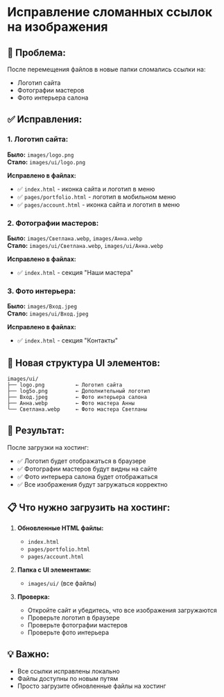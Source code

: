 # Исправление сломанных ссылок на изображения

## 🔧 Проблема:
После перемещения файлов в новые папки сломались ссылки на:
- Логотип сайта
- Фотографии мастеров
- Фото интерьера салона

## ✅ Исправления:

### 1. Логотип сайта:
**Было:** `images/logo.png`  
**Стало:** `images/ui/logo.png`

**Исправлено в файлах:**
- ✅ `index.html` - иконка сайта и логотип в меню
- ✅ `pages/portfolio.html` - логотип в мобильном меню
- ✅ `pages/account.html` - иконка сайта и логотип в меню

### 2. Фотографии мастеров:
**Было:** `images/Светлана.webp`, `images/Анна.webp`  
**Стало:** `images/ui/Светлана.webp`, `images/ui/Анна.webp`

**Исправлено в файлах:**
- ✅ `index.html` - секция "Наши мастера"

### 3. Фото интерьера:
**Было:** `images/Вход.jpeg`  
**Стало:** `images/ui/Вход.jpeg`

**Исправлено в файлах:**
- ✅ `index.html` - секция "Контакты"

## 📁 Новая структура UI элементов:

```
images/ui/
├── logo.png          ← Логотип сайта
├── log5o.png         ← Дополнительный логотип
├── Вход.jpeg         ← Фото интерьера салона
├── Анна.webp         ← Фото мастера Анны
└── Светлана.webp     ← Фото мастера Светланы
```

## 🎯 Результат:

После загрузки на хостинг:
- ✅ Логотип будет отображаться в браузере
- ✅ Фотографии мастеров будут видны на сайте
- ✅ Фото интерьера салона будет отображаться
- ✅ Все изображения будут загружаться корректно

## 📋 Что нужно загрузить на хостинг:

1. **Обновленные HTML файлы:**
   - `index.html`
   - `pages/portfolio.html`
   - `pages/account.html`

2. **Папка с UI элементами:**
   - `images/ui/` (все файлы)

3. **Проверка:**
   - Откройте сайт и убедитесь, что все изображения загружаются
   - Проверьте логотип в браузере
   - Проверьте фотографии мастеров
   - Проверьте фото интерьера

## 💡 Важно:

- Все ссылки исправлены локально
- Файлы доступны по новым путям
- Просто загрузите обновленные файлы на хостинг
